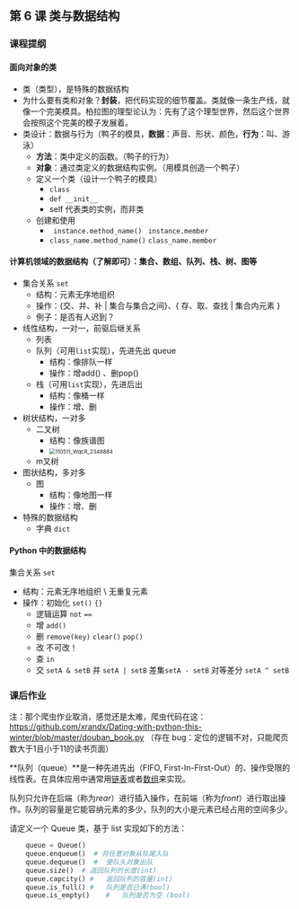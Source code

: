 ## 第 6 课 类与数据结构

### 课程提纲
#### 面向对象的类

- 类（类型），是特殊的数据结构
- 为什么要有类和对象？**封装**，把代码实现的细节覆盖。类就像一条生产线，就像一个完美模具。柏拉图的理型论认为：先有了这个理型世界，然后这个世界会按照这个完美的模子发展着。
- 类设计：数据与行为（鸭子的模具，**数据**：声音、形状、颜色，**行为**：叫、游泳）
  - **方法**：类中定义的函数。（鸭子的行为）
  - **对象**：通过类定义的数据结构实例。（用模具创造一个鸭子）
  - 定义一个类（设计一个鸭子的模具）
    - `class`
    - `def __init__`
    - self 代表类的实例，而非类
  - 创建和使用
    - ` instance.method_name()` ` instance.member`
    - `class_name.method_name()` `class_name.member`

####  计算机领域的数据结构（了解即可）：集合、数组、队列、栈、树、图等
  - 集合关系 `set`
    - 结构：元素无序地组织
    - 操作：{交、并、补 | 集合与集合之间}、{ 存、取、查找 | 集合内元素 }
    - 例子：是否有人迟到？
  - 线性结构，一对一，前驱后继关系
      - 列表
    - 队列（可用`list`实现），先进先出 queue
      - 结构：像排队一样
      - 操作：增add() 、删pop()
    - 栈（可用`list`实现），先进后出
      - 结构：像桶一样
      - 操作：增、删
  - 树状结构，一对多
    - 二叉树
      - 结构：像族谱图
      - <img src="https://gitee.com/xrandx/blog-figurebed/raw/master/img/110511_WqcR_2348884.jpg" alt="110511_WqcR_2348884" style="zoom:67%;" />
    - m叉树
  - 图状结构，多对多
    - 图
      - 结构：像地图一样
      - 操作：增、删
  - 特殊的数据结构
    - 字典 `dict`

####  Python 中的数据结构
集合关系 `set`

- 结构：元素无序地组织 \ 无重复元素
- 操作：初始化 `set()` `{}`
  - 逻辑运算 `not` `==`
  - 增 `add()`
  - 删 `remove(key)` `clear()` `pop()`
  - 改 不可改！
  - 查  `in`
  - 交 `setA & setB`  并 `setA | setB` 差集`setA - setB`  对等差分 `setA ^ setB` 

### 课后作业

注：那个爬虫作业取消，感觉还是太难，爬虫代码在这：https://github.com/xrandx/Dating-with-python-this-winter/blob/master/douban_book.py （存在 bug：定位的逻辑不对，只能爬页数大于1且小于11的读书页面）



**队列（queue）**是一种先进先出（FIFO, First-In-First-Out）的、操作受限的线性表。在具体应用中通常用[链表](https://zh.wikipedia.org/wiki/链表)或者[数组](https://zh.wikipedia.org/wiki/数组)来实现。

队列只允许在后端（称为*rear*）进行插入操作，在前端（称为*front*）进行取出操作。队列的容量是它能容纳元素的多少，队列的大小是元素已经占用的空间多少。

请定义一个 Queue 类，基于 list 实现如下的方法：

```python
    queue = Queue()
    queue.enqueue()  # 将任意对象从队尾入队
    queue.dequeue()  #  使队头对象出队
    queue.size()  # 返回队列的长度(int)
    queue.capcity() #   返回队列的容量(int)
    queue.is_full() #   队列是否已满(bool)
    queue.is_empty()    #   队列是否为空 (bool)
```

